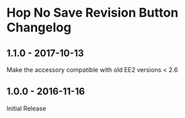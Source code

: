 
# Hop No Save Revision Button Changelog


## 1.1.0 - 2017-10-13
	
Make the accessory compatible with old EE2 versions < 2.6
	
## 1.0.0 - 2016-11-16
	
Initial Release
	
				
